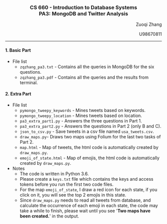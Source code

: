 <h3 align="center">CS 660 - Introduction to Database Systems<br>PA3: MongoDB and Twitter Analysis</h3>

<p align="right">Zuoqi Zhang</p>
<p align="right">U98670811</p>

---

#### 1. Basic Part

* File list
	* `zqzhang_pa3.txt` - Contains all the queries in MongoDB for the six questions.
	* `zqzhang_pa3.pdf` - Contains all the queries and the results from terminal.

#### 2. Extra Part

* File list
	* `pymongo_tweepy_keywords` - Mines tweets based on keywords.
	* `pymongo_tweepy_location` - Mines tweets based on location.
	* `pa3_extra_part1.py` - Answers the three questions in Part 1.
	* `pa3_extra_part2.py` - Answers the questions in Part 2 (only B and C).
	* `json_to_csv.py` - Save tweets in a csv file named `usa_tweets.csv`.
	* `draw_maps.py`- Draws two maps using Folium for the last two tasks of Part 2.
	* `map.html` - Map of tweets, the html code is automatically created by `draw_maps.py`.
	* `emoji_of_state.html` - Map of emojis, the html code is automatically created by `draw_maps.py`.
* Notes
	* The code is written in Python 3.6.
	* Please create a `keys.txt` file which contains the keys and access tokens before you run the first two code files.
	* For the map `emoji_of_state`, I draw a red icon for each state, if you click on it, you will see the top 2 emojis in this state.
	* Since `draw_maps.py` needs to read all tweets from database, and calculate the occurrence of each emoji in each state, the code may take a while to finish, please wait until you see '**Two maps have been created.**' in the output.